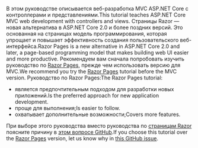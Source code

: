 <span data-ttu-id="5d0e4-101">В этом руководстве описывается веб-разработка MVC ASP.NET Core с контроллерами и представлениями.</span><span class="sxs-lookup"><span data-stu-id="5d0e4-101">This tutorial teaches ASP.NET Core MVC web development with controllers and views.</span></span> <span data-ttu-id="5d0e4-102">Страницы Razor — новая альтернатива в ASP.NET Core 2.0 и более поздних версий. Это основанная на страницах модель программирования, которая упрощает и повышает эффективность создания пользовательского веб-интерфейса.</span><span class="sxs-lookup"><span data-stu-id="5d0e4-102">Razor Pages is a new alternative in ASP.NET Core 2.0 and later, a page-based programming model that makes building web UI easier and more productive.</span></span> <span data-ttu-id="5d0e4-103">Рекомендуем вам сначала попробовать изучить руководство по [Razor Pages](xref:tutorials/razor-pages/razor-pages-start), прежде чем использовать версию для MVC.</span><span class="sxs-lookup"><span data-stu-id="5d0e4-103">We recommend you try the [Razor Pages](xref:tutorials/razor-pages/razor-pages-start) tutorial before the MVC version.</span></span> <span data-ttu-id="5d0e4-104">Руководство по Razor Pages:</span><span class="sxs-lookup"><span data-stu-id="5d0e4-104">The Razor Pages tutorial:</span></span>

* <span data-ttu-id="5d0e4-105">является предпочтительным подходом для разработки новых приложений.</span><span class="sxs-lookup"><span data-stu-id="5d0e4-105">Is the preferred approach for new application development.</span></span>
* <span data-ttu-id="5d0e4-106">проще для выполнения;</span><span class="sxs-lookup"><span data-stu-id="5d0e4-106">Is easier to follow.</span></span>
* <span data-ttu-id="5d0e4-107">охватывает дополнительные возможности;</span><span class="sxs-lookup"><span data-stu-id="5d0e4-107">Covers more features.</span></span>

<span data-ttu-id="5d0e4-108">При выборе этого руководства вместо руководства по [страницам Razor](xref:tutorials/razor-pages/razor-pages-start) поясните причину в [этом вопросе GitHub](https://github.com/aspnet/Docs/issues/6146).</span><span class="sxs-lookup"><span data-stu-id="5d0e4-108">If you choose this tutorial over the [Razor Pages](xref:tutorials/razor-pages/razor-pages-start) version, let us know why in [this GitHub issue](https://github.com/aspnet/Docs/issues/6146).</span></span>
